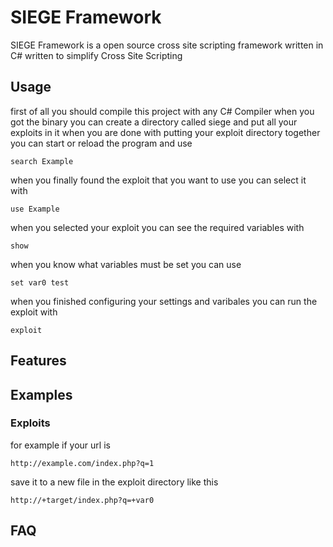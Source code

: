 # SIEGE Framework #
SIEGE Framework is a open source cross site scripting framework written in C#
written to simplify Cross Site Scripting
## Usage ##
first of all you should compile this project with any C# Compiler when you got the binary you can create a directory called siege and put all your exploits in it
when you are done with putting your exploit directory together you can start or reload the program 
and use
```
search Example
```
when you finally found the exploit that 
you want to use you can select it with
```
use Example
```
when you selected your exploit you can see the required variables with
```
show
```
when you know what variables must be set you can use
```
set var0 test
```
when you finished configuring your settings and varibales you can run the exploit with
```
exploit
```
## Features ##
## Examples ##
### Exploits ###
for example if your url is 
```
http://example.com/index.php?q=1
```
save it to a new file in the exploit directory like this
```
http://+target/index.php?q=+var0
```
## FAQ ##
